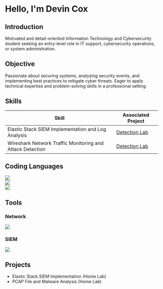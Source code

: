 # Hello, I'm Devin Cox
## Introduction

Motivated and detail-oriented Information Technology and Cybersecurity student seeking an entry-level role in IT support, cybersecurity operations, or system administration. 

## Objective

 Passionate about securing systems, analyzing security events, and implementing best practices to mitigate cyber threats. 
 Eager to apply technical expertise and problem-solving skills in a professional setting.

## Skills

| Skill                                         | Associated Project         |
|-----------------------------------------------|----------------------------|
| Elastic Stack SIEM Implementation and Log Analysis          | <a href="https://google.com">Detection Lab</a>|
| Wireshark Network Traffic Monitoring and Attack Detection | <a href="https://google.com">Detection Lab</a>|




## Coding Languages
<div>
    <img src="https://img.shields.io/badge/-Python-3776AB?&style=for-the-badge&logo=Python&logoColor=white" />
</div>

<div>
    <img src="https://img.shields.io/badge/-Java-007396?&style=for-the-badge&logo=Java&logoColor=white" />
</div>

<div>
    <img src="https://img.shields.io/badge/-Microsoft%20SQL%20Server-CC2927?&style=for-the-badge&logo=microsoft%20sql%20server&logoColor=white" />
</div>


## Tools

### Network
<div>
    <img src="https://img.shields.io/badge/-Wireshark-1679A7?&style=for-the-badge&logo=Wireshark&logoColor=white" />
  
</div>



### SIEM
<div>
    <img src="https://img.shields.io/badge/-Elastic-005571?&style=for-the-badge&logo=Elastic&logoColor=white" />
</div>

## Projects
- Elastic Stack SIEM Implementation (Home Lab)
- PCAP File and Malware Analysis (Home Lab)
